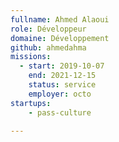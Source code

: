 ```yaml
---
fullname: Ahmed Alaoui
role: Développeur
domaine: Développement
github: ahmedahma
missions:
  - start: 2019-10-07
    end: 2021-12-15
    status: service
    employer: octo
startups:
    - pass-culture

---
```

